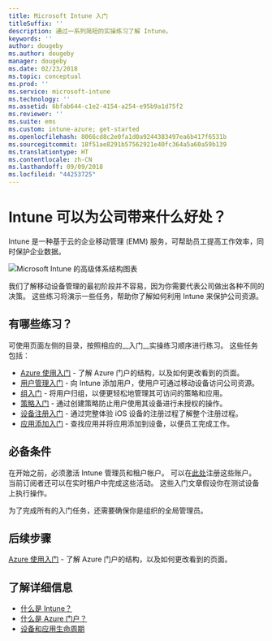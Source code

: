 ```yaml
---
title: Microsoft Intune 入门
titleSuffix: ''
description: 通过一系列简短的实操练习了解 Intune。
keywords: ''
author: dougeby
ms.author: dougeby
manager: dougeby
ms.date: 02/23/2018
ms.topic: conceptual
ms.prod: ''
ms.service: microsoft-intune
ms.technology: ''
ms.assetid: 6bfab644-c1e2-4154-a254-e95b9a1d75f2
ms.reviewer: ''
ms.suite: ems
ms.custom: intune-azure; get-started
ms.openlocfilehash: 8066cd8c2e0fa1d0a9244383497ea6b417f6531b
ms.sourcegitcommit: 18f51ae8291b57562921e40fc364a5a60a59b139
ms.translationtype: HT
ms.contentlocale: zh-CN
ms.lasthandoff: 09/09/2018
ms.locfileid: "44253725"
---
```

# <a name="what-can-intune-do-for-my-company"></a>Intune 可以为公司带来什么好处？

Intune 是一种基于云的企业移动管理 (EMM) 服务，可帮助员工提高工作效率，同时保护企业数据。

![Microsoft Intune 的高级体系结构图表](/intune/media/intunearchitecture.svg)

我们了解移动设备管理的最初阶段并不容易，因为你需要代表公司做出各种不同的决策。 这些练习将演示一些任务，帮助你了解如何利用 Intune 来保护公司资源。

## <a name="what-are-the-exercises"></a>有哪些练习？

可使用页面左侧的目录，按照相应的__入门__实操练习顺序进行练习。 这些任务包括：

* [Azure 使用入门](get-started-azure.md) - 了解 Azure 门户的结构，以及如何更改看到的页面。
* [用户管理入门](get-started-users.md) - 向 Intune 添加用户，使用户可通过移动设备访问公司资源。
* [组入门](get-started-groups.md) - 将用户归组，以便更轻松地管理其可访问的策略和应用。
* [策略入门](get-started-policies.md) - 通过创建策略防止用户使用其设备进行未授权的操作。
* [设备注册入门](get-started-enroll.md) - 通过完整体验 iOS 设备的注册过程了解整个注册过程。
* [应用添加入门](get-started-apps.md) - 查找应用并将应用添加到设备，以便员工完成工作。

## <a name="prerequisites"></a>必备条件

在开始之前，必须激活 Intune 管理员和租户帐户。 可以在[此处](https://portal.office.com/Signup/Signup.aspx?OfferId=40BE278A-DFD1-470a-9EF7-9F2596EA7FF9&dl=INTUNE_A&ali=1#0%20)注册这些账户。 当前订阅者还可以在实时租户中完成这些活动。 这些入门文章假设你在测试设备上执行操作。

为了完成所有的入门任务，还需要确保你是组织的全局管理员。

## <a name="next-steps"></a>后续步骤

[Azure 使用入门](get-started-azure.md) - 了解 Azure 门户的结构，以及如何更改看到的页面。

## <a name="learn-more"></a>了解详细信息

* [什么是 Intune？](introduction-intune.md)
* [什么是 Azure 门户？](what-is-intune.md)
* [设备和应用生命周期](introduction-device-app-lifecycles.md)
